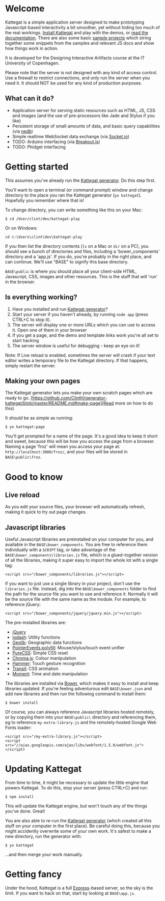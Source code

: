 # Welcome

Kattegat is a simple application server designed to make prototyping Javascript-based interactivity a bit smoother, yet without hiding too much of the real workings. <a href="#install">Install Kattegat</a> and play with the demos, or <a href="https://github.com/ClintH/kattegat/blob/master/DOCS.md">read the documentation</a>. There are also some basic [sample projects](https://github.com/ClintH/dia-samples) which string together some snippets from the samples and relevant JS docs and show how things work in action.

It is developed for the Designing Interactive Artifacts course at the IT University of Copenhagen.

Please note that the server is not designed with any kind of access control. Use a firewall to restrict connections, and only run the server when you need it. It should NOT be used for any kind of production purposes.

## What can it do?

* Application server for serving static resources such as HTML, JS, CSS and images (and the use of pre-processors like Jade and Stylus if you like)
* Persistent storage of small amounts of data, and basic query capabilities (via [nedb](https://github.com/louischatriot/nedb))
* Simple realtime WebSocket data exchange (via [Socket.io](http://socket.io))
* TODO: Arduino interfacing (via [Breakout.js](http://breakoutjs.com))
* TODO: Phidget interfacing

# <a name="install"></a> Getting started

This assumes you've already run the [Kattegat generator](https://github.com/ClintH/generator-kattegat). Do this step first.

You'll want to open a terminal (or command prompt) window and change directory to the place you ran the Kattegat generator (`yo kattegat`). Hopefully you remember where that is!

To change directory, you can write something like this on your Mac:

````
$ cd /User/clint/dev/kattegat-play
````

Or on Windows:
````
cd c:\Users\clint\dev\kattegat-play
````

If you then list the directory contents (`ls` on a Mac or `dir` on a PC), you should see a bunch of directories and files, including a 'bower_components' directory and a 'app.js'. If you do, you're probably in the right place, and can continue. We'll use "BASE" to signify this base directory.

`BASE\public` is where you should place all your client-side HTML, Javascript, CSS, images and other resources. This is the stuff that will 'run' in the browser.

## Is everything working?
1. Have you installed and run [Kattegat generator](https://github.com/ClintH/generator-kattegat)?
2. Start your server if you haven't already, by running `node app` (press CTRL+C to stop it).
3. The server will display one or more URLs which you can use to access it. Open one of them in your browser
4. If you get a page, and the demo and template links work you're all set to start hacking
5. The server window is useful for debugging - keep an eye on it!

Note: If Live reload is enabled, sometimes the server will crash if your text editor writes a temporary file to the Kattegat directory. If that happens, simply restart the server.

## Making your own pages
The Kattegat generator lets you make your own scratch pages which are ready to go. [https://github.com/ClintH/generator-kattegat/blob/master/README.md#make-page](Read more on how to do this)

It _should_ be as simple as running:

````
$ yo kattegat:page
````

You'll get prompted for a name of the page. It's a good idea to keep it short and sweet, because this will be how you access the page from a browser. Naming a page 'froz' will mean you access your page at: `http://localhost:3000/froz/`, and your files will be stored in `BASE\public\froz`.

# Good to know
## Live reload

As you edit your source files, your browser will automatically refresh, making it quick to try out page changes.

## Javascript libraries

Useful Javascript libraries are preinstalled on your computer for you, and available in the `BASE\bower_components`. You are free to reference them individually with a `SCRIPT` tag, or take advantage of the `BASE\bower_components\libraries.js` file, which is a glued-together version of all the libraries, making it super easy to import the whole lot with a single tag:

````
<script src="/bower_components/libraries.js"></script>
````

If you want to just use a single library in your project, don't use the `libraries.js` file. Instead, dig into the `BASE\bower_components` folder to find the path for the source file you want to use and reference it. Normally it will be the source file with the same name as the module. For example, to reference jQuery:
	
````
<script src="/bower_components/jquery/jquery.min.js"></script>
````

The pre-installed libraries are:
* [jQuery](http://www.jquery.com)
* [lodash](https://github.com/lodash/lodash): Utility functions
* [Geolib](https://github.com/manuelbieh/Geolib): Geographic data functions
* [PointerEvents polyfill](https://github.com/Polymer/PointerEvents): Mouse/stylus/touch event unifier
* [PureCSS](http://purecss.io): Simple CSS reset
* [Chroma.js](https://github.com/gka/chroma.js): Colour manipulation
* [Hammer](http://eightmedia.github.io/hammer.js/): Touch gesture recognition
* [Transit](http://ricostacruz.com/jquery.transit/): CSS animation
* [Moment](http://momentjs.com/): Time and date manipulation

The libraries are installed via [Bower](http://bower.io/), which makes it easy to install and keep libraries updated. If you're feeling adventurous edit `BASE\bower.json` and add new libraries and then run the following command to install them:

```
$ bower install
```

Of course, you can always reference Javascript libraries hosted remotely, or by copying them into your `BASE\public\` directory and referencing them, eg to reference `my-extra-library.js` and the remotely-hosted Google Web Fonts loader:
````
<script src="/my-extra-library.js"></script>
<script src="//ajax.googleapis.com/ajax/libs/webfont/1.5.0/webfont.js"></script>
````

# Updating Kattegat

From time to time, it might be necessary to update the little engine that powers Kattegat. To do this, stop your server (press CTRL+C) and run:

````
$ npm install
````

This will update the Kattegat engine, but won't touch any of the things you've done. Great!

You are also able to re-run the [Kattegat generator](https://github.com/ClintH/generator-kattegat) (which created all this stuff on your computer in the first place). Be careful doing this, because you might accidently overwrite some of your own work. It's safest to make a new directory, run the generator with:

````
$ yo kattegat
````

...and then merge your work manually.

# Getting fancy

Under the hood, Kattegat is a full [Express](http://expressjs.com)-based server, so the sky is the limit. If you want to hack on that, start by looking at `BASE\app.js`.